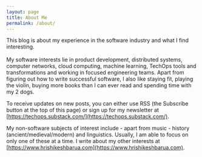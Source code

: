 ```yaml
---
layout: page
title: About Me
permalink: /about/
---
```


This blog is about my experience in the software industry and what I find interesting. <br><br>
My software interests lie in product development, distributed systems, computer networks, cloud computing, machine learning, 
TechOps tools and transformations and working in focused engineering teams. Apart from figuring out how to write successful software, 
I also like staying fit, playing the violin, buying more books than I can ever read and spending time with my 2 dogs. <br>

To receive updates on new posts, you can either use RSS (the Subscribe button at the top of this page) or sign up for my
newsletter at [https://techops.substack.com/](https://techops.substack.com/).

My non-software subjects of interest include - apart from music - history (ancient/medieval/modern) and linguistics.
Usually, I am able to focus on only one of these at a time. I write about my other interests at [https://www.hrishikeshbarua.com](https://www.hrishikeshbarua.com). 
<br>


